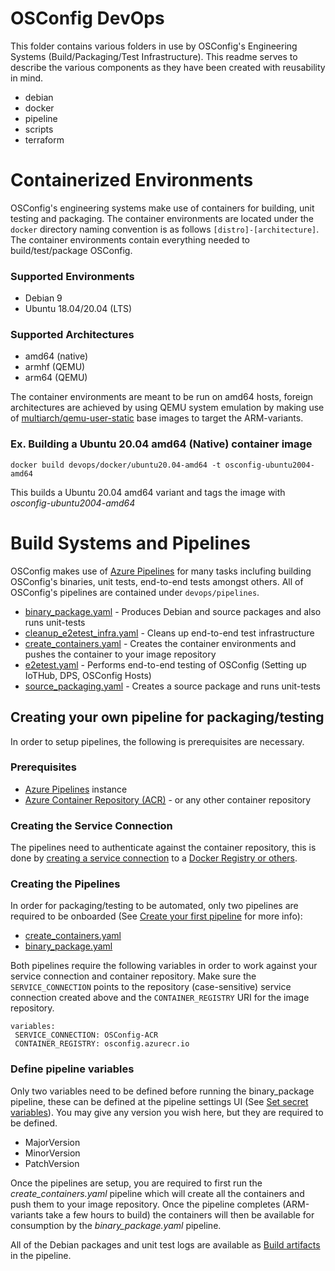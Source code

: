 # OSConfig DevOps
This folder contains various folders in use by OSConfig's Engineering Systems (Build/Packaging/Test Infrastructure). This readme serves to describe the various components as they have been created with reusability in mind.

 * debian
 * docker
 * pipeline
 * scripts
 * terraform

# Containerized Environments
OSConfig's engineering systems make use of containers for building, unit testing and packaging. The container environments are located under the `docker` directory naming convention is as follows `[distro]-[architecture]`. The container environments contain everything needed to build/test/package OSConfig.

### Supported Environments
* Debian 9
* Ubuntu 18.04/20.04 (LTS)

### Supported Architectures
* amd64 (native)
* armhf (QEMU)
* arm64 (QEMU)

The container environments are meant to be run on amd64 hosts, foreign architectures are achieved by using QEMU system emulation by making use of [multiarch/qemu-user-static](https://github.com/multiarch/qemu-user-static) base images to target the ARM-variants.

### Ex. Building a Ubuntu 20.04 amd64 (Native) container image
`docker build devops/docker/ubuntu20.04-amd64 -t osconfig-ubuntu2004-amd64`

This builds a Ubuntu 20.04 amd64 variant and tags the image with _osconfig-ubuntu2004-amd64_

# Build Systems and Pipelines
OSConfig makes use of [Azure Pipelines](https://azure.microsoft.com/services/devops/pipelines/) for many tasks inclufing building OSConfig's binaries, unit tests, end-to-end tests amongst others. All of OSConfig's pipelines are contained under `devops/pipelines`.

 * [binary_package.yaml](https://github.com/Azure/azure-osconfig/blob/main/devops/pipeline/binary_package.yaml) - Produces Debian and source packages and also runs unit-tests
 * [cleanup_e2etest_infra.yaml](https://github.com/Azure/azure-osconfig/blob/main/devops/pipeline/cleanup_e2etest_infra.yaml) - Cleans up end-to-end test infrastructure
 * [create_containers.yaml](https://github.com/Azure/azure-osconfig/blob/main/devops/pipeline/create_containers.yaml) - Creates the container environments and pushes the container to your image repository
 * [e2etest.yaml](https://github.com/Azure/azure-osconfig/blob/main/devops/pipeline/e2etest.yaml) - Performs end-to-end testing of OSConfig (Setting up IoTHub, DPS, OSConfig Hosts)
 * [source_packaging.yaml](https://github.com/Azure/azure-osconfig/blob/main/devops/pipeline/source_packaging.yaml) - Creates a source package and runs unit-tests

## Creating your own pipeline for packaging/testing
In order to setup pipelines, the following is prerequisites are necessary.

### Prerequisites
 * [Azure Pipelines](https://azure.microsoft.com/services/devops/pipelines/) instance
 * [Azure Container Repository (ACR)](https://azure.microsoft.com/services/container-registry/) - or any other container repository

### Creating the Service Connection
The pipelines need to authenticate against the container repository, this is done by [creating a service connection](https://docs.microsoft.com/azure/devops/pipelines/library/service-endpoints?view=azure-devops&tabs=yaml#create-a-service-connection) to a [Docker Registry or others](https://docs.microsoft.com/azure/devops/pipelines/library/service-endpoints?view=azure-devops&tabs=yaml#docker-hub-or-others).

### Creating the Pipelines
In order for packaging/testing to be automated, only two pipelines are required to be onboarded (See [Create your first pipeline](https://docs.microsoft.com/azure/devops/pipelines/create-first-pipeline?view=azure-devops) for more info):

 * [create_containers.yaml](https://github.com/Azure/azure-osconfig/blob/main/devops/pipeline/create_containers.yaml)
 * [binary_package.yaml](https://github.com/Azure/azure-osconfig/blob/main/devops/pipeline/binary_package.yaml)

 Both pipelines require the following variables in order to work against your service connection and container repository. Make sure the `SERVICE_CONNECTION` points to the repository (case-sensitive) service connection created above and the `CONTAINER_REGISTRY` URI for the image repository.

 ```
variables:
  SERVICE_CONNECTION: OSConfig-ACR
  CONTAINER_REGISTRY: osconfig.azurecr.io
 ```

### Define pipeline variables
Only two variables need to be defined before running the binary_package pipeline, these can be defined at the pipeline settings UI (See [Set secret variables](https://docs.microsoft.com/en-us/azure/devops/pipelines/process/variables?view=azure-devops&tabs=yaml#secret-variables)). You may give any version you wish here, but they are required to be defined.

 * MajorVersion
 * MinorVersion
 * PatchVersion

Once the pipelines are setup, you are required to first run the _create_containers.yaml_ pipeline which will create all the containers and push them to your image repository. Once the pipeline completes (ARM-variants take a few hours to build) the containers will then be available for consumption by the _binary_package.yaml_ pipeline.

All of the Debian packages and unit test logs are available as [Build artifacts](https://docs.microsoft.com/en-us/azure/devops/pipelines/artifacts/build-artifacts?view=azure-devops&tabs=yaml) in the pipeline.